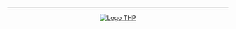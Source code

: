 ---

<div align="center">

[![Logo THP](https://i.postimg.cc/cHQXySF2/20210910-THP-Logo-color-transparent.png)](https://www.thehackingproject.org/)

</div>